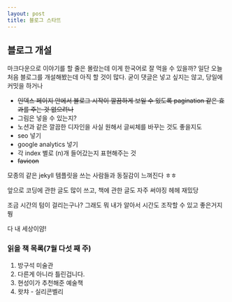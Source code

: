 ```yaml
---
layout: post
title: 블로그 스타뜨
---
```

## 블로그 개설
마크다운으로 이야기를 할 줄은 몰랐는데 이게 한국어로 잘 먹을 수 있을까?
일단 오늘 처음 블로그를 개설해봤는데 아직 할 것이 많다. 굳이 댓글은 넣고 싶지는 않고,
당일에 커밋을 하거나 
* <del>인덱스 페이지 안에서 블로그 시작이 깔끔하게 보일 수 있도록 pagination 같은 효과를 주는 것 없으려나</del>
* 그림은 넣을 수 있는지?
* 노션과 같은 깔끔한 디자인을 사실 원해서 글씨체를 바꾸는 것도 좋을지도
* seo 넣기
* google analytics 넣기
* 각 index 별로 (n)개 들어갔는지 표현해주는 것
* <del>favicon</del>

모종의 같은 jekyll 템플릿을 쓰는 사람들과 동질감이 느껴진다 ㅎㅎ

앞으로 코딩에 관한 글도 많이 쓰고, 책에 관한 글도 자주 써야징 헤헤 재밌당

조금 시간의 텀이 걸리는구나? 그래도 뭐 내가 알아서 시간도 조작할 수 있고 좋은거지 뭥

다 내 세상이얌!

### 읽을 책 목록(7월 다섯 째 주)
1. 방구석 미술관
2. 다른게 아니라 틀린겁니다.
3. 현성이가 추천해준 예술책
4. 왓챠 - 실리콘벨리